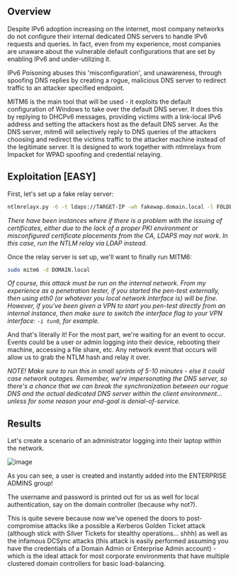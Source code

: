 ## Overview
Despite IPv6 adoption increasing on the internet, most company networks do not configure their internal dedicated DNS servers to handle IPv6 requests and queries. In fact, even from my experience, most companies are unaware about the vulnerable default configurations that are set by enabling IPv6 and under-utilizing it.

IPv6 Poisoning abuses this 'misconfiguration', and unawareness, through spoofing DNS replies by creating a rogue, malicious DNS server to redirect traffic to an attacker specified endpoint. 

MITM6 is the main tool that will be used - it exploits the default configuration of Windows to take over the default DNS server. It does this by replying to DHCPv6 messages, providing victims with a link-local IPv6 address and setting the attackers host as the default DNS server. As the DNS server, mitm6 will selectively reply to DNS queries of the attackers choosing and redirect the victims traffic to the attacker machine instead of the legitimate server. It is designed to work together with ntlmrelayx from Impacket for WPAD spoofing and credential relaying.

## Exploitation [EASY]
First, let's set up a fake relay server:
```bash
ntlmrelayx.py -6 -t ldaps://TARGET-IP -wh fakewap.domain.local -l FOLDER-TO-DUMP
```
*There have been instances where if there is a problem with the issuing of certificates, either due to the lack of a proper PKI environment or misconfigured certificate placements from the CA, LDAPS may not work. In this case, run the NTLM relay via LDAP instead.*

Once the relay server is set up, we'll want to finally run MITM6:
```bash
sudo mitm6 -d DOMAIN.local
```
*Of course, this attack must be run on the internal network. From my experience as a penetration tester, if you started the pen-test externally, then using eth0 (or whatever you local network interface is) will be fine. However, if you've been given a VPN to start you pen-test directly from an internal instance, then make sure to switch the interface flag to your VPN interface: ` -i tun0 `, for example.*

And that's literally it!
For the most part, we're waiting for an event to occur. Events could be a user or admin logging into their device, rebooting their machine, accessing a file share, etc. Any network event that occurs will allow us to grab the NTLM hash and relay it over.

*NOTE! Make sure to run this in small sprints of 5-10 minutes - else it could case network outages. Remember, we're impersonating the DNS server, so there's a chance that we can break the synchronization between our rogue DNS and the actual dedicated DNS server within the client environment... unless for some reason your end-goal is denial-of-service.*

## Results
Let's create a scenario of an administrator logging into their laptop within the network.

![image](https://github.com/0xScorpio/Ethical-Hacking/assets/140411254/cf1bfecb-6d85-49f6-bae0-5b766c0a0ccc)

As you can see, a user is created and instantly added into the ENTERPRISE ADMINS group! 

The username and password is printed out for us as well for local authentication, say on the domain controller (because why not?). 

This is quite severe because now we've opened the doors to post-compromise attacks like a possible a Kerberos Golden Ticket attack (although stick with Silver Tickets for stealthy operations... shhh) as well as the infamous DCSync attacks (this attack is easily performed assuming you have the credentials of a Domain Admin or Enterprise Admin account) - which is the ideal attack for most corporate environments that have multiple clustered domain controllers for basic load-balancing.
